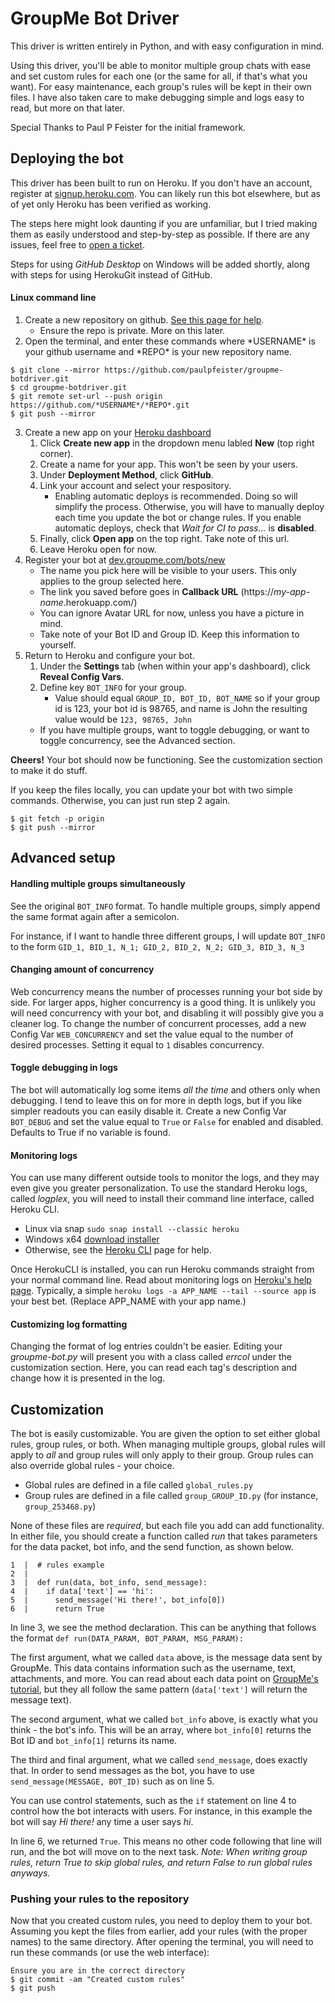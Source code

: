 # GroupMe Bot Driver

This driver is written entirely in Python, and with easy configuration in mind.

Using this driver, you'll be able to monitor multiple group chats with ease and set custom rules for each one (or the same for all, if that's what you want). For easy maintenance, each group's rules will be kept in their own files. I have also taken care to make debugging simple and logs easy to read, but more on that later.

Special Thanks to Paul P Feister for the initial framework. 

## Deploying the bot

This driver has been built to run on Heroku. If you don't have an account, register at [signup.heroku.com](https://signup.heroku.com/).
You can likely run this bot elsewhere, but as of yet only Heroku has been verified as working.

The steps here might look daunting if you are unfamiliar, but I tried making them as easily understood and step-by-step as possible. If there are any issues, feel free to [open a ticket](https://github.com/paulpfeister/GroupMe-BotDriver/issues).

Steps for using *GitHub Desktop* on Windows will be added shortly, along with steps for using HerokuGit instead of GitHub.

#### Linux command line
1. Create a new repository on github. [See this page for help](https://help.github.com/en/articles/create-a-repo).
   - Ensure the repo is private. More on this later.
2. Open the terminal, and enter these commands where \*USERNAME\* is your github username and \*REPO\* is your new repository name.
```
$ git clone --mirror https://github.com/paulpfeister/groupme-botdriver.git
$ cd groupme-botdriver.git
$ git remote set-url --push origin https://github.com/*USERNAME*/*REPO*.git
$ git push --mirror
```
3. Create a new app on your [Heroku dashboard](https://dashboard.heroku.com/apps)
   1. Click **Create new app** in the dropdown menu labled **New** (top right corner).
   2. Create a name for your app. This won't be seen by your users.
   3. Under **Deployment Method**, click **GitHub**.
   4. Link your account and select your respository.
      - Enabling automatic deploys is recommended. Doing so will simplify the process. Otherwise, you will have to manually deploy each time you update the bot or change rules. If you enable automatic deploys, check that *Wait for CI to pass...* is **disabled**.
   6. Finally, click **Open app** on the top right. Take note of this url.
   7. Leave Heroku open for now.
4. Register your bot at [dev.groupme.com/bots/new](https://dev.groupme.com/bots/new)
   - The name you pick here will be visible to your users. This only applies to the group selected here.
   - The link you saved before goes in **Callback URL** (https://*my-app-name*.herokuapp.com/)
   - You can ignore Avatar URL for now, unless you have a picture in mind.
   - Take note of your Bot ID and Group ID. Keep this information to yourself.
5. Return to Heroku and configure your bot.
   1. Under the **Settings** tab (when within your app's dashboard), click **Reveal Config Vars**.
   2. Define key `BOT_INFO` for your group.
      - Value should equal `GROUP_ID, BOT_ID, BOT_NAME` so if your group id is 123, your bot id is 98765, and name is John the resulting value would be `123, 98765, John`
   - If you have multiple groups, want to toggle debugging, or want to toggle concurrency, see the Advanced section.

**Cheers!** Your bot should now be functioning. See the customization section to make it do stuff.

If you keep the files locally, you can update your bot with two simple commands. Otherwise, you can just run step 2 again.
```
$ git fetch -p origin
$ git push --mirror
```

## Advanced setup
#### Handling multiple groups simultaneously
See the original `BOT_INFO` format. To handle multiple groups, simply append the same format again after a semicolon.    

For instance, if I want to handle three different groups, I will update `BOT_INFO` to the form `GID_1, BID_1, N_1; GID_2, BID_2, N_2; GID_3, BID_3, N_3`
#### Changing amount of concurrency
Web concurrency means the number of processes running your bot side by side. For larger apps, higher concurrency is a good thing. It is unlikely you will need concurrency with your bot, and disabling it will possibly give you a cleaner log. To change the number of concurrent processes, add a new Config Var `WEB_CONCURRENCY` and set the value equal to the number of desired processes. Setting it equal to `1` disables concurrency.
#### Toggle debugging in logs
The bot will automatically log some items *all the time* and others only when debugging. I tend to leave this on for more in depth logs, but if you like simpler readouts you can easily disable it. Create a new Config Var `BOT_DEBUG` and set the value equal to `True` or `False` for enabled and disabled. Defaults to True if no variable is found.
#### Monitoring logs
You can use many different outside tools to monitor the logs, and they may even give you greater personalization. To use the standard Heroku logs, called *logplex*, you will need to install their command line interface, called Heroku CLI.
- Linux via snap `sudo snap install --classic heroku`
- Windows x64 [download installer](https://cli-assets.heroku.com/heroku-x64.exe)
- Otherwise, see the [Heroku CLI](https://devcenter.heroku.com/articles/heroku-cli#download-and-install) page for help.

Once HerokuCLI is installed, you can run Heroku commands straight from your normal command line. Read about monitoring logs on [Heroku's help page](https://devcenter.heroku.com/articles/logging#log-retrieval). Typically, a simple `heroku logs -a APP_NAME --tail --source app` is your best bet. (Replace APP_NAME with your app name.)
#### Customizing log formatting
Changing the format of log entries couldn't be easier. Editing your *groupme-bot.py* will present you with a class called *errcol* under the customization section. Here, you can read each tag's description and change how it is presented in the log.

## Customization

The bot is easily customizable. You are given the option to set either global rules, group rules, or both. When managing multiple groups, global rules will apply to *all* and group rules will only apply to their group. Group rules can also override global rules - your choice.

- Global rules are defined in a file called `global_rules.py`
- Group rules are defined in a file called `group_GROUP_ID.py` (for instance, `group_253468.py`)

None of these files are *required*, but each file you add can add functionality. In either file, you should create a function called *run* that takes parameters for the data packet, bot info, and the send function, as shown below.
```
1  |  # rules example
2  |
3  |  def run(data, bot_info, send_message):
4  |    if data['text'] == 'hi':
5  |      send_message('Hi there!', bot_info[0])
6  |      return True
```
In line 3, we see the method declaration. This can be anything that follows the format `def run(DATA_PARAM, BOT_PARAM, MSG_PARAM):`

The first argument, what we called `data` above, is the message data sent by GroupMe. This data contains information such as the username, text, attachments, and more. You can read about each data point on [GroupMe's tutorial](https://dev.groupme.com/tutorials/bots), but they all follow the same pattern (`data['text']` will return the message text).

The second argument, what we called `bot_info` above, is exactly what you think - the bot's info. This will be an array, where `bot_info[0]` returns the Bot ID and `bot_info[1]` returns its name.

The third and final argument, what we called `send_message`, does exactly that. In order to send messages as the bot, you have to use `send_message(MESSAGE, BOT_ID)` such as on line 5.

You can use control statements, such as the `if` statement on line 4 to control how the bot interacts with users. For instance, in this example the bot will say *Hi there!* any time a user says *hi*.

In line 6, we returned `True`. This means no other code following that line will run, and the bot will move on to the next task. *Note: When writing group rules, return True to skip global rules, and return False to run global rules anyways.*
### Pushing your rules to the repository
Now that you created custom rules, you need to deploy them to your bot. Assuming you kept the files from earlier, add your rules (with the proper names) to the same directory. After opening the terminal, you will need to run these commands (or use the web interface):
```
Ensure you are in the correct directory
$ git commit -am "Created custom rules"
$ git push
```
